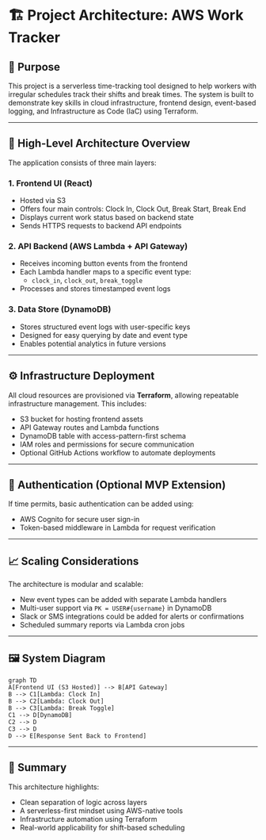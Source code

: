 # 🏗️ Project Architecture: AWS Work Tracker

## 🎯 Purpose

This project is a serverless time-tracking tool designed to help workers with irregular schedules track their shifts and break times. The system is built to demonstrate key skills in cloud infrastructure, frontend design, event-based logging, and Infrastructure as Code (IaC) using Terraform.

---

## 📐 High-Level Architecture Overview

The application consists of three main layers:

### 1. **Frontend UI (React)**
- Hosted via S3
- Offers four main controls: Clock In, Clock Out, Break Start, Break End
- Displays current work status based on backend state
- Sends HTTPS requests to backend API endpoints

### 2. **API Backend (AWS Lambda + API Gateway)**
- Receives incoming button events from the frontend
- Each Lambda handler maps to a specific event type:
  - `clock_in`, `clock_out`, `break_toggle`
- Processes and stores timestamped event logs

### 3. **Data Store (DynamoDB)**
- Stores structured event logs with user-specific keys
- Designed for easy querying by date and event type
- Enables potential analytics in future versions

---

## ⚙️ Infrastructure Deployment

All cloud resources are provisioned via **Terraform**, allowing repeatable infrastructure management. This includes:

- S3 bucket for hosting frontend assets
- API Gateway routes and Lambda functions
- DynamoDB table with access-pattern-first schema
- IAM roles and permissions for secure communication
- Optional GitHub Actions workflow to automate deployments

---

## 🔐 Authentication (Optional MVP Extension)

If time permits, basic authentication can be added using:
- AWS Cognito for secure user sign-in
- Token-based middleware in Lambda for request verification

---

## 📈 Scaling Considerations

The architecture is modular and scalable:
- New event types can be added with separate Lambda handlers
- Multi-user support via `PK = USER#{username}` in DynamoDB
- Slack or SMS integrations could be added for alerts or confirmations
- Scheduled summary reports via Lambda cron jobs

---

## 🖼️ System Diagram

```mermaid
graph TD
A[Frontend UI (S3 Hosted)] --> B[API Gateway]
B --> C1[Lambda: Clock In]
B --> C2[Lambda: Clock Out]
B --> C3[Lambda: Break Toggle]
C1 --> D[DynamoDB]
C2 --> D
C3 --> D
D --> E[Response Sent Back to Frontend]
```

---

## 🚀 Summary

This architecture highlights:
- Clean separation of logic across layers
- A serverless-first mindset using AWS-native tools
- Infrastructure automation using Terraform
- Real-world applicability for shift-based scheduling

